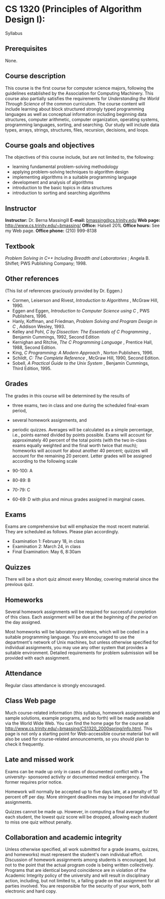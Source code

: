 #  CS 1320 (Principles of Algorithm Design I):  
Syllabus

##  Prerequisites

None.

##  Course description

This course is the first course for computer science majors, following the
guidelines established by the Association for Computing Machinery. This course
also partially satisfies the requirements for _Understanding the World Through
Science_ of the common curriculum. The course content will include learning
about block structured strongly typed programming languages as well as
conceptual information including beginning data structures, computer
arithmetic, computer organization, operating systems, programming languages,
sorting, and searching. Our study will include data types, arrays, strings,
structures, files, recursion, decisions, and loops.

##  Course goals and objectives

The objectives of this course include, but are not limited to, the following:

  * learning fundamental problem-solving methodology 
  * applying problem-solving techniques to algorithm design 
  * implementing algorithms in a suitable programming language 
  * development and analysis of algorithms 
  * introduction to the basic topics in data structures 
  * introduction to sorting and searching algorithms 

##  Instructor

**Instructor:**      Dr. Berna Massingill **E-mail:**
bmassing@cs.trinity.edu **Web page:**
http://www.cs.trinity.edu/~bmassing/ **Office:**      Halsell 201L **Office
hours:**      See my Web page. **Office phone:**      (210) 999-8138

##  Textbook

_Problem Solving in C++ Including Breadth and Laboratories_ ; Angela B.
Shiflet; PWS Publishing Company; 1998.

##  Other references

(This list of references graciously provided by Dr. Eggen.)

  * Cormen, Leiserson and Rivest, _Introduction to Algorithms_ , McGraw Hill, 1990. 
  * Eggen and Eggen, _Introduction to Computer Science using C_ , PWS Publishers, 1996. 
  * Hanly, Koffman, and Friedman, _Problem Solving and Program Design in C_ , Addison Wesley, 1993. 
  * Kelley and Pohl, _C by Dissection: The Essentials of C Programming_ , Benjamin Cummings, 1992, Second Edition 
  * Kernighan and Ritchie, _The C Programming Language_ , Prentice Hall, 1988, Second Edition. 
  * King, _C Programming: A Modern Approach_ , Norton Publishers, 1996. 
  * Schildt, _C: The Complete Reference_ , McGraw Hill, 1990, Second Edition. 
  * Sobell, _A Practical Guide to the Unix System_ , Benjamin Cummings, Third Edition, 1995. 

##  Grades

The grades in this course will be determined by the results of

  * three exams, two in class and one during the scheduled final-exam period, 
  * several homework assignments, and 
  * periodic quizzes. 
Averages will be calculated as a simple percentage, i.e., points earned
divided by points possible. Exams will account for approximately 40 percent of
the total points (with the two in-class exams equally weighted and the final
worth twice that much); homeworks will account for about another 40 percent;
quizzes will account for the remaining 20 percent. Letter grades will be
assigned according to the following scale

  * 90-100: A 
  * 80-89: B 
  * 70-79: C 
  * 60-69: D 
with plus and minus grades assigned in marginal cases.

##  Exams

Exams are comprehensive but will emphasize the most recent material. They are
scheduled as follows. Please plan accordingly.

  * Examination 1: February 18, in class 
  * Examination 2: March 24, in class 
  * Final Examination: May 6, 8:30am 

##  Quizzes

There will be a short quiz almost every Monday, covering material since the
previous quiz.

##  Homeworks

Several homework assignments will be required for successful completion of
this class. Each assignment will be due at the _beginning of the period_ on
the day assigned.

Most homeworks will be laboratory problems, which will be coded in a suitable
programming language. You are encouraged to use the department's network of
Unix machines, but unless otherwise specified for individual assignments, you
may use any other system that provides a suitable environment. Detailed
requirements for problem submission will be provided with each assignment.

##  Attendance

Regular class attendance is strongly encouraged.

##  Class Web page

Much course-related information (this syllabus, homework assignments and
sample solutions, example programs, and so forth) will be made available via
the World Wide Web. You can find the home page for the course at
http://www.cs.trinity.edu/~bmassing/CS1320_2000spring/info.html. This page is
not only a starting point for Web-accessible course material but will also be
used for course-related announcements, so you should plan to check it
frequently.

##  Late and missed work

Exams can be made up only in cases of documented conflict with a university-
sponsored activity or documented medical emergency. The former requires prior
notice.

Homework will normally be accepted up to five days late, at a penalty of 10
percent off per day. More stringent deadlines may be imposed for individual
assignments.

Quizzes cannot be made up. However, in computing a final average for each
student, the lowest quiz score will be dropped, allowing each student to miss
one quiz without penalty.

##  Collaboration and academic integrity

Unless otherwise specified, all work submitted for a grade (exams, quizzes,
and homeworks) must represent the student's own individual effort. Discussion
of homework assignments among students is encouraged, but not to the point
that the actual program code is being written collectively. Programs that are
identical beyond coincidence are in violation of the Academic Integrity policy
of the university and will result in disciplinary action, including, but not
limited to, a failing grade on that assignment for all parties involved. You
are responsible for the security of your work, both electronic and hard copy.

